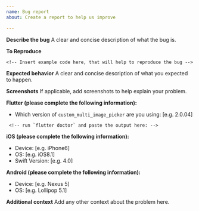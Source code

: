 ```yaml
---
name: Bug report
about: Create a report to help us improve

---
```


**Describe the bug**
A clear and concise description of what the bug is.

**To Reproduce**

```
<!-- Insert example code here, that will help to reproduce the bug -->
```

**Expected behavior**
A clear and concise description of what you expected to happen.

**Screenshots**
If applicable, add screenshots to help explain your problem.

**Flutter (please complete the following information):**
- Which version of `custom_multi_image_picker` are you using: [e.g. 2.0.04]

```
 <!-- run `flutter doctor` and paste the output here: -->
```

**iOS (please complete the following information):**
 - Device: [e.g. iPhone6]
 - OS: [e.g. iOS8.1]
 - Swift Version: [e.g. 4.0]

**Android (please complete the following information):**
 - Device: [e.g. Nexus 5]
 - OS: [e.g. Lollipop 5.1]

**Additional context**
Add any other context about the problem here.
